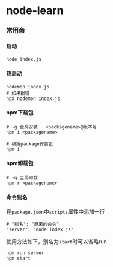 # node-learn

### 常用命
#### 启动
```shell
node index.js
```
#### 热启动
```shell
nodemon index.js
# 如果报错
npx nodemon index.js
```
#### npm下载包
```shell
# -g 全局安装   <packagename>@版本号
npm i <packagename>

# 根据package安装包
npm i
```
#### npm卸载包
```shell
# -g 全局卸载
npm r <packagename>
```

#### 命令别名

在`package.json`中`scripts`属性中添加一行

```shell
# "别名": "原来的命令"
"server": "node index.js"
```

使用方法如下，别名为`start`时可以省略run

```shell
npm run server
npm start
```
